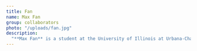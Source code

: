 ```yaml
---
title: Fan
name: Max Fan
group: collaborators
photo: "/uploads/fan.jpg"
description:
  "**Max Fan** is a student at the University of Illinois at Urbana-Champaign interested in computer science and philosophy. He worked with MGGG as a software engineer on a variety of geography/data projects and tools. He is interested in programming language design.\n"
---
```

